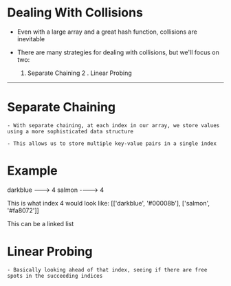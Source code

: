 # Dealing With Collisions

- Even with a large array and a great hash function, collisions are inevitable

- There are many strategies for dealing with collisions, but we'll focus on two:
    1. Separate Chaining
    2 . Linear Probing

***************************************

# Separate Chaining
    - With separate chaining, at each index in our array, we store values using a more sophisticated data structure

    - This allows us to store multiple key-value pairs in a single index

# Example 

darkblue ---> 4
salmon ----> 4

This is what index 4 would look like: 
[['darkblue', '#00008b'], ['salmon', '#fa8072']]

This can be a linked list

# Linear Probing
    - Basically looking ahead of that index, seeing if there are free spots in the succeeding indices